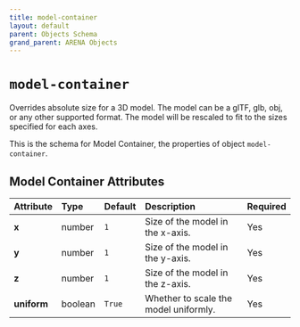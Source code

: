 ```yaml
---
title: model-container
layout: default
parent: Objects Schema
grand_parent: ARENA Objects
---
```


<!--CAUTION: This file is autogenerated from https://github.com/arenaxr/arena-schemas. Changes made here may be overwritten.-->


`model-container`
=================


Overrides absolute size for a 3D model. The model can be a glTF, glb, obj, or any other supported format. The model will be rescaled to fit to the sizes specified for each axes.

This is the schema for Model Container, the properties of object `model-container`.

Model Container Attributes
---------------------------

|Attribute|Type|Default|Description|Required|
| :--- | :--- | :--- | :--- | :--- |
|**x**|number|```1```|Size of the model in the x-axis.|Yes|
|**y**|number|```1```|Size of the model in the y-axis.|Yes|
|**z**|number|```1```|Size of the model in the z-axis.|Yes|
|**uniform**|boolean|```True```|Whether to scale the model uniformly.|Yes|
